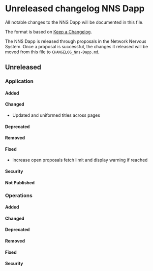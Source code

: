 # Unreleased changelog NNS Dapp

All notable changes to the NNS Dapp will be documented in this file.

The format is based on [Keep a Changelog](https://keepachangelog.com/en/1.0.0/).

The NNS Dapp is released through proposals in the Network Nervous System. Once a
proposal is successful, the changes it released will be moved from this file to
`CHANGELOG_Nns-Dapp.md`.

## Unreleased

### Application

#### Added

#### Changed

* Updated and uniformed titles across pages

#### Deprecated

#### Removed

#### Fixed

* Increase open proposals fetch limit and display warning if reached

#### Security

#### Not Published

### Operations

#### Added

#### Changed

#### Deprecated

#### Removed

#### Fixed

#### Security
